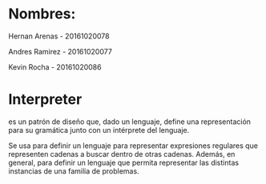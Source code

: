 # Nombres:
 Hernan Arenas - 20161020078


Andres Ramirez - 20161020077


Kevin Rocha - 20161020086

# Interpreter
es un patrón de diseño que, dado un lenguaje, define una representación para su gramática junto con un intérprete del lenguaje.

Se usa para definir un lenguaje para representar expresiones regulares que representen cadenas a buscar dentro de otras cadenas. Además, en general, para definir un lenguaje que permita representar las distintas instancias de una familia de problemas.
